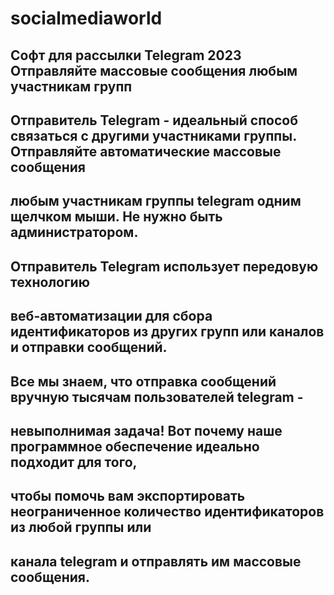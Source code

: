 # socialmediaworld
Софт для рассылки Telegram 2023
Отправляйте массовые сообщения любым участникам групп
-
Отправитель Telegram - идеальный способ связаться с другими участниками группы. Отправляйте автоматические массовые сообщения 
-
любым участникам группы telegram одним щелчком мыши. Не нужно быть администратором. 
-
Отправитель Telegram использует передовую технологию 
-
веб-автоматизации для сбора идентификаторов из других групп или каналов и отправки сообщений.
-
Все мы знаем, что отправка сообщений вручную тысячам пользователей telegram - 
-
невыполнимая задача! Вот почему наше программное обеспечение идеально подходит для того,
-
чтобы помочь вам экспортировать неограниченное количество идентификаторов из любой группы или 
-
канала telegram и отправлять им массовые сообщения.
-
[](https://skr.sh/i/150723/HZ0wYRQH.jpg)
